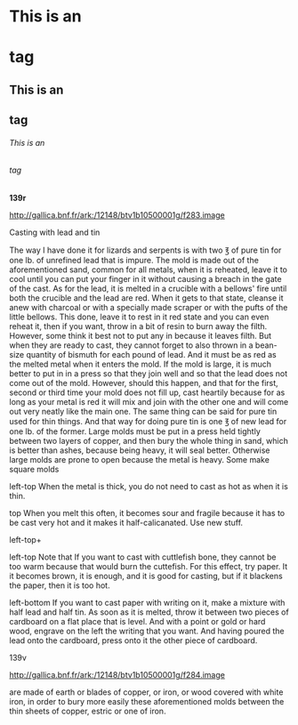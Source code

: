 # This is an <h1> tag
## This is an <h2> tag
###### This is an <h6> tag

**139r**

http://gallica.bnf.fr/ark:/12148/btv1b10500001g/f283.image

Casting with lead and tin

The way I have done it for lizards and serpents is with two ℥ of pure tin for one lb. of unrefined lead that is impure. The mold is made out of the aforementioned sand, common for all metals, when it is reheated, leave it to cool until you can put your finger in it without causing a breach in the gate of the cast. As for the lead, it is melted in a crucible with a bellows' fire until both the crucible and the lead are red.  When it gets to that state, cleanse it anew with charcoal or with a specially made scraper or with the pufts of the little bellows. This done, leave it to rest in it red state and you can even reheat it, then if you want, throw in a bit of resin to burn away the filth.  However, some think it best not to put any in because it leaves filth.  But when they are ready to cast, they cannot forget to also thrown in a bean-size quantity of bismuth for each pound of lead. And it must be as red as the melted metal when it enters the mold.  If the mold is large, it is much better to put in in a press so that they join well and so that the lead does not come out of the mold.  However, should this happen, and that for the first, second or third time your mold does not fill up, cast heartily because for as long as your metal is red it will mix and join with the other one and will come out very neatly like the main one.  The same thing can be said for pure tin used for thin things.  And that way for doing pure tin is one ℥  of new lead for one lb. of the former.  Large molds must be put in a press held tightly between two layers of copper, and then bury the whole thing in sand, which is better than ashes, because being heavy, it will seal better.  Otherwise large molds are prone to open because the metal is heavy.  Some make square molds

left-top
When the metal is thick, you do not need to cast as hot as when it is thin.

top
When you melt this often, it becomes sour and fragile because it has to be cast very hot and it makes it half-calicanated.  Use new stuff.

left-top+

left-top
Note that If you want to cast with cuttlefish bone, they cannot be too warm because that would burn the cuttefish. For this effect, try paper. It it becomes brown, it is enough, and it is good for casting, but if it blackens the paper, then it is too hot.

left-bottom
If you want to cast paper with writing on it, make a mixture with half lead and half tin. As soon as it is melted, throw it between two pieces of cardboard on a flat place that is level. And with a point or gold or hard wood, engrave on the left the writing that you want. And having poured the lead onto the cardboard, press onto it the other piece of cardboard.


139v

http://gallica.bnf.fr/ark:/12148/btv1b10500001g/f284.image

are made of earth or blades of copper, or iron, or wood covered with white iron, in order to bury more easily these aforementioned molds between the thin sheets of copper, estric or one of iron.
